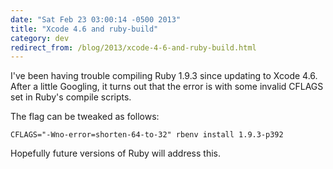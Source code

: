 ```yaml
---
date: "Sat Feb 23 03:00:14 -0500 2013"
title: "Xcode 4.6 and ruby-build"
category: dev
redirect_from: /blog/2013/xcode-4-6-and-ruby-build.html
---
```


I've been having trouble compiling Ruby 1.9.3 since updating to Xcode 4.6.
After a little Googling, it turns out that the error is with some invalid
CFLAGS set in Ruby's compile scripts.

The flag can be tweaked as follows:

```
CFLAGS="-Wno-error=shorten-64-to-32" rbenv install 1.9.3-p392
```

Hopefully future versions of Ruby will address this.
